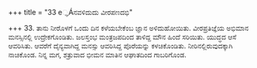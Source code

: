 +++
title = "33 e್ಞÁನವಳಿದುದು ವೀರಪಣದಭಿ"

+++
33. ತಾನು ನೀರೊಳಗೆ ಒಂದು ದಿನ ಕಳೆಯಬೇಕೆಂಬ ಜ್ಞಾನ ಅಳಿದುಹೋಯಿತು. ವೀರಪ್ರತಿಜ್ಞೆಯ ಅಭಿಮಾನ ಮನಸ್ಸಿನಲ್ಲಿ ಉದ್ರೇಕಗೊಂಡಿತು. ಜಲಸ್ತಂಭ ಮಂತ್ರಜಪದಿಂದ ತಾಳಿದ್ದ ಮೌನ ಹಿಂದೆ ಸರಿಯಿತು. ಯುದ್ಧದ ಆಸೆ ಆವರಿಸಿತು. ಆವರೆಗೆ ದೈನ್ಯವಾಗಿದ್ದ ಮನಸ್ಸು ಆವರಿಸಿದ್ದ ಪೊರೆಯನ್ನು ಕಳಚಿಕೊಂಡಿತು. ನೀರಿನಲ್ಲಿರುವುದಕ್ಕಾಗಿ ನಾಚಿಕೊಂಡ. ನಿನ್ನ ಮಗ, ಶತ್ರುವಾದ ಭೀಮನ ಮಾತಿನ ಆಘಾತದಿಂದ ಗಾಬರಿಗೊಂಡ.